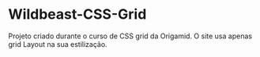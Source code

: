 # Wildbeast-CSS-Grid
Projeto criado durante o curso de CSS grid da Origamid. O site usa apenas grid Layout na sua estilização.
